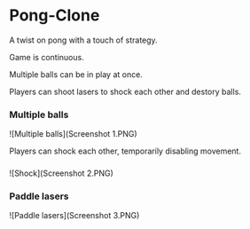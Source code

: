 # Pong-Clone
A twist on pong with a touch of strategy.

Game is continuous.

Multiple balls can be in play at once.

Players can shoot lasers to shock each other and destory balls.

### Multiple balls
![Multiple balls](Screenshot 1.PNG)

Players can shock each other, temporarily disabling movement.
### 
![Shock](Screenshot 2.PNG)

### Paddle lasers 
![Paddle lasers](Screenshot 3.PNG)
